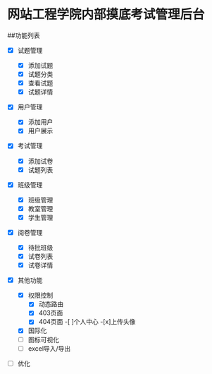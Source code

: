 # 网站工程学院内部摸底考试管理后台
##功能列表
- [x] 试题管理
  - [x] 添加试题
  - [x] 试题分类
  - [x] 查看试题
  - [x] 试题详情
- [x] 用户管理
  - [x] 添加用户
  - [x] 用户展示
- [x] 考试管理
  - [x] 添加试卷
  - [x] 试题列表
- [x] 班级管理
  - [x] 班级管理
  - [x] 教室管理
  - [x] 学生管理
- [x] 阅卷管理
  - [x] 待批班级
  - [x] 试卷列表
  - [x] 试卷详情
- [x] 其他功能
  - [x] 权限控制
    - [x] 动态路由
    - [x] 403页面
    - [x] 404页面
  -[ ]个人中心
    -[x]上传头像
  - [x] 国际化
  - [ ] 图标可视化
  - [ ] excel导入/导出
- [ ] 优化
  